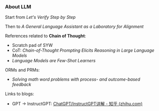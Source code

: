### About LLM

Start from *Let's Verify Step by Step*

Then to *A General Language Assistant as a Laboratory for Alignment*

References related to **Chain of Thought**:

- Scratch pad of SYW
- CoT: *Chain-of-Thought Prompting Elicits Reasoning in Large Language Models* 
- *Language Models are Few-Shot Learners*

ORMs and PRMs:

- *Solving math word problems with process- and outcome-based feedback*





Links to blogs:

- GPT -> InstructGPT: [ChatGPT/InstructGPT详解 - 知乎 (zhihu.com)](https://zhuanlan.zhihu.com/p/590311003)
